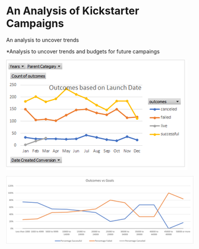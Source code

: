 # An Analysis of Kickstarter Campaigns
An analysis to uncover trends

*Analysis to uncover trends and budgets for future campaings

![](/Theater_Outcomes_vs_Launch.png.png)


![](/Outcomes_vs_Goals.png)
